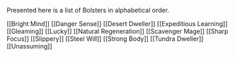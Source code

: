 Presented here is a list of Bolsters in alphabetical order.

[[Bright Mind]]
[[Danger Sense]]
[[Desert Dweller]]
[[Expeditious Learning]]
[[Gleaming]]
[[Lucky]]
[[Natural Regeneration]]
[[Scavenger Mage]]
[[Sharp Focus]]
[[Slippery]]
[[Steel Will]]
[[Strong Body]]
[[Tundra Dweller]]
[[Unassuming]]